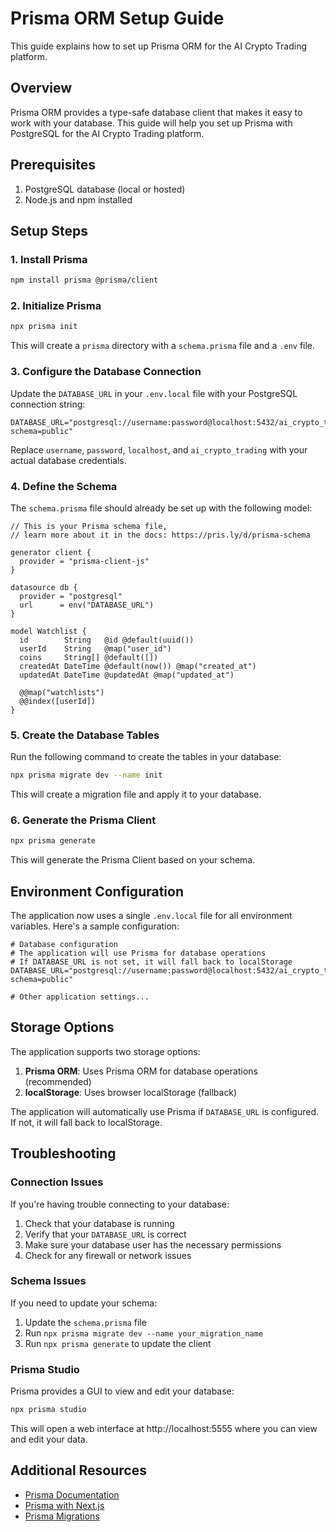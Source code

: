 # Prisma ORM Setup Guide

This guide explains how to set up Prisma ORM for the AI Crypto Trading platform.

## Overview

Prisma ORM provides a type-safe database client that makes it easy to work with your database. This guide will help you set up Prisma with PostgreSQL for the AI Crypto Trading platform.

## Prerequisites

1. PostgreSQL database (local or hosted)
2. Node.js and npm installed

## Setup Steps

### 1. Install Prisma

```bash
npm install prisma @prisma/client
```

### 2. Initialize Prisma

```bash
npx prisma init
```

This will create a `prisma` directory with a `schema.prisma` file and a `.env` file.

### 3. Configure the Database Connection

Update the `DATABASE_URL` in your `.env.local` file with your PostgreSQL connection string:

```
DATABASE_URL="postgresql://username:password@localhost:5432/ai_crypto_trading?schema=public"
```

Replace `username`, `password`, `localhost`, and `ai_crypto_trading` with your actual database credentials.

### 4. Define the Schema

The `schema.prisma` file should already be set up with the following model:

```prisma
// This is your Prisma schema file,
// learn more about it in the docs: https://pris.ly/d/prisma-schema

generator client {
  provider = "prisma-client-js"
}

datasource db {
  provider = "postgresql"
  url      = env("DATABASE_URL")
}

model Watchlist {
  id        String   @id @default(uuid())
  userId    String   @map("user_id")
  coins     String[] @default([])
  createdAt DateTime @default(now()) @map("created_at")
  updatedAt DateTime @updatedAt @map("updated_at")

  @@map("watchlists")
  @@index([userId])
}
```

### 5. Create the Database Tables

Run the following command to create the tables in your database:

```bash
npx prisma migrate dev --name init
```

This will create a migration file and apply it to your database.

### 6. Generate the Prisma Client

```bash
npx prisma generate
```

This will generate the Prisma Client based on your schema.

## Environment Configuration

The application now uses a single `.env.local` file for all environment variables. Here's a sample configuration:

```
# Database configuration
# The application will use Prisma for database operations
# If DATABASE_URL is not set, it will fall back to localStorage
DATABASE_URL="postgresql://username:password@localhost:5432/ai_crypto_trading?schema=public"

# Other application settings...
```

## Storage Options

The application supports two storage options:

1. **Prisma ORM**: Uses Prisma ORM for database operations (recommended)
2. **localStorage**: Uses browser localStorage (fallback)

The application will automatically use Prisma if `DATABASE_URL` is configured. If not, it will fall back to localStorage.

## Troubleshooting

### Connection Issues

If you're having trouble connecting to your database:

1. Check that your database is running
2. Verify that your `DATABASE_URL` is correct
3. Make sure your database user has the necessary permissions
4. Check for any firewall or network issues

### Schema Issues

If you need to update your schema:

1. Update the `schema.prisma` file
2. Run `npx prisma migrate dev --name your_migration_name`
3. Run `npx prisma generate` to update the client

### Prisma Studio

Prisma provides a GUI to view and edit your database:

```bash
npx prisma studio
```

This will open a web interface at http://localhost:5555 where you can view and edit your data.

## Additional Resources

- [Prisma Documentation](https://www.prisma.io/docs/)
- [Prisma with Next.js](https://www.prisma.io/nextjs)
- [Prisma Migrations](https://www.prisma.io/docs/concepts/components/prisma-migrate)
